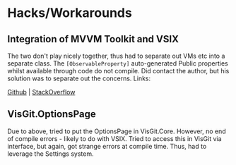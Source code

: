 ﻿# Hacks/Workarounds

## Integration of MVVM Toolkit and VSIX

The two don't play nicely together, thus had to separate out VMs etc into a separate class. The `[ObservableProperty]` auto-generated Public properties whilst available through code do not compile. Did contact the author, but his solution was to separate out the concerns. Links:

[Github](https://github.com/CommunityToolkit/dotnet/issues/889) | 
[StackOverflow](https://stackoverflow.com/questions/78619310/build-errors-when-using-communitytoolkit-mvvm-with-visual-studio-extensions?noredirect=1#comment138656325_78619310)

## VisGit.OptionsPage

Due to above, tried to put the OptionsPage in VisGit.Core. However, no end of compile errors - likely to do with VSIX. Tried to access this in VisGit via interface, but again, got strange errors at compile time. Thus, had to leverage the Settings system. 
